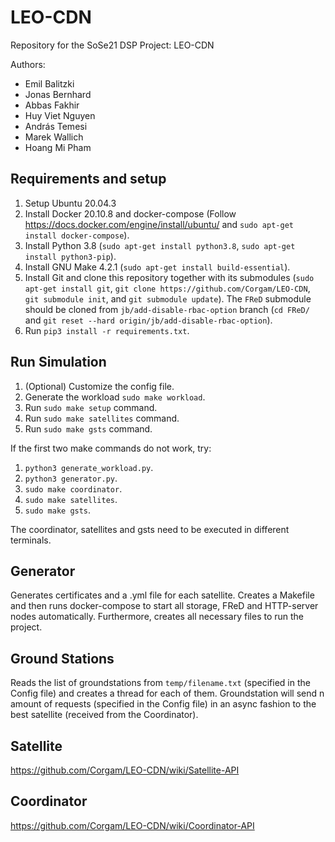 # LEO-CDN

Repository for the SoSe21 DSP Project: LEO-CDN

Authors:

- Emil Balitzki
- Jonas Bernhard
- Abbas Fakhir
- Huy Viet Nguyen
- András Temesi
- Marek Wallich
- Hoang Mi Pham

## Requirements and setup

1. Setup Ubuntu 20.04.3
2. Install Docker 20.10.8 and docker-compose (Follow https://docs.docker.com/engine/install/ubuntu/ and `sudo apt-get install docker-compose`).
3. Install Python 3.8 (`sudo apt-get install python3.8`, `sudo apt-get install python3-pip`).
4. Install GNU Make 4.2.1 (`sudo apt-get install build-essential`).
5. Install Git and clone this repository together with its submodules (`sudo apt-get install git`, `git clone https://github.com/Corgam/LEO-CDN`, `git submodule init`, and `git submodule update`).
The `FReD` submodule should be cloned from `jb/add-disable-rbac-option` branch (`cd FReD/` and `git reset --hard origin/jb/add-disable-rbac-option`).
6. Run `pip3 install -r requirements.txt`.

## Run Simulation

1. (Optional) Customize the config file.
2. Generate the workload `sudo make workload`.
3. Run `sudo make setup` command.
4. Run `sudo make satellites` command.
5. Run `sudo make gsts` command.

If the first two make commands do not work, try:
1. `python3 generate_workload.py`.
2. `python3 generator.py`.
3. `sudo make coordinator`.
4. `sudo make satellites`.
5. `sudo make gsts`.

The coordinator, satellites and gsts need to be executed in different terminals.

## Generator

Generates certificates and a .yml file for each satellite. Creates a Makefile and then runs docker-compose to start all storage, FReD and HTTP-server nodes automatically. Furthermore, creates all necessary files to run the project.

## Ground Stations

Reads the list of groundstations from `temp/filename.txt` (specified in the Config file) and creates a thread for each of them. Groundstation will send n amount of requests (specified in the Config file) in an async fashion to the best satellite (received from the Coordinator).

## Satellite

https://github.com/Corgam/LEO-CDN/wiki/Satellite-API

## Coordinator

https://github.com/Corgam/LEO-CDN/wiki/Coordinator-API
